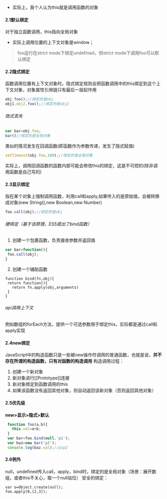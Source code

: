 * 实际上，我个人认为this就是调用函数的对象

#### 2.1默认绑定
对于独立函数调用，this指向全局对象
* 实际上调用位置的上下文对象是window；
> foo运行在strict mode下绑定undefined，但strict mode下调用foo可以默认绑定

#### 2.2隐式绑定
函数调用位置有上下文对象时。隐式绑定规则会把函数调用中的this绑定到这个上下文对象，对象属性引用链只有最后一层起作用
```JavaScript
obj.foo();//绑定的是obj
obj1.obj2.foo();//绑定的是obj2
```
 ###### 隐式丢失
 ```JavaScript
 var bar=obj.foo;
 bar()//绑定的是全局对象
 ```
 类似的情况发生在回调函数(即函数作为参数传递，发生了隐式赋值)
 ```JavaScript
 setTimeout(obj.foo,100);//绑定的是全局对象
 ```
 实际上，调用回调函数的函数内部可能会修改this的绑定，这是不可控的(除非调用函数是自己写的)
 
 #### 2.3显示绑定
 指在某个对象上强制调用函数，利用call和apply,如果传入的是原始值，会被转换成对象(new String(),new Boolean,new Number)
 ```JavaScript
 foo.call(obj);//绑定的是obj
 ```
 ###### 硬绑定（基于该原理，ES5提出了bind函数）
 1. 创建一个包裹函数，负责接收参数并返回值
 ```JavaScript
 var bar=function(){
  foo.call(obj);
 }
 ```
 2. 创建一个辅助函数
 ```
 function bind(fn,obj){
  return function(){
    return fn.apply(obj,arguments)
  }
 }
 ```
 ###### api调用上下文
 例如数组的forEach方法，提供一个可选参数用于绑定this，实际都是通过call和apply实现
 #### 2.4new绑定
 JavaScript中的构造函数只是一些被new操作符调用的普通函数，也就是说，**并不存在所谓的构造函数，只有对函数的构造调用**
 构造调用过程：
 1. 创建一个新对象
 2. 新对象进行[[Prototype]]连接
 3. 新对象绑定到函数调用的this
 4. 如果该函数没有返回其他对象，则自动返回该新对象（否则返回其他对象）
 
 #### 2.5优先级
 **new>显示>隐式>默认**
 ```javascript
  function foo(a,b){
    this.val=a+b;
  }
  var bar=foo.bind(null,'p1');
  var baz=new bar('p2');
  console.log(baz.val);//p1p2
 ```
 
 #### 2.6例外
 null，undefined传入call，apply，bind时，绑定的是全局对象（场景：展开数组，或者this不关心，取一个null站位）
 安全的绑定：
 ```
 var o=Object.create(null);
 foo.apply(0,[2,3]);
 ```
